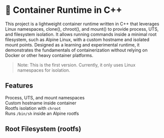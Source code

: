# 🚀 Container Runtime in C++

This project is a lightweight container runtime written in C++ that leverages Linux namespaces, clone(), chroot(), and mount() to provide process, UTS, and filesystem isolation. It allows running commands inside a minimal root filesystem, such as Alpine Linux, with a custom hostname and isolated mount points. Designed as a learning and experimental runtime, it demonstrates the fundamentals of containerization without relying on Docker or other heavy container platforms.
> Note: This is the first version. Currently, it only uses Linux namespaces for isolation.

## Features

Process, UTS, and mount namespaces  
Custom hostname inside container  
Rootfs isolation with `chroot`  
Runs `/bin/sh` inside an Alpine rootfs

## Root Filesystem (rootfs)

